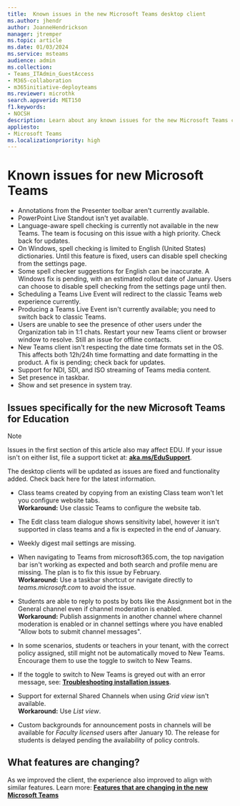 ```yaml
---
title:  Known issues in the new Microsoft Teams desktop client
ms.author: jhendr
author: JoanneHendrickson
manager: jtremper
ms.topic: article
ms.date: 01/03/2024
ms.service: msteams
audience: admin
ms.collection: 
- Teams_ITAdmin_GuestAccess
- M365-collaboration
- m365initiative-deployteams
ms.reviewer: microthk
search.appverid: MET150
f1.keywords:
- NOCSH
description: Learn about any known issues for the new Microsoft Teams client. 
appliesto: 
- Microsoft Teams
ms.localizationpriority: high
---
```

# Known issues for new Microsoft Teams

- Annotations from the Presenter toolbar aren't currently available.
- PowerPoint Live Standout isn't yet available.
- Language-aware spell checking is currently not available in the new Teams. The team is focusing on this issue with a high priority. Check back for updates.
- On Windows, spell checking is limited to English (United States) dictionaries. Until this feature is fixed, users can disable spell checking from the settings page.
- Some spell checker suggestions for English can be inaccurate. A Windows fix is pending, with an estimated rollout date of January. Users can choose to disable spell checking from the settings page until then.
- Scheduling a Teams Live Event will redirect to the classic Teams web experience currently.
- Producing a Teams Live Event isn't currently available; you need to switch back to classic Teams.
- Users are unable to see the presence of other users under the Organization tab in 1:1 chats. Restart your new Teams client or browser window to resolve. Still an issue for offline contacts.
- New Teams client isn't respecting the date time formats set in the OS. This affects both 12h/24h time formatting and date formatting in the product. A fix is pending; check back for updates.
- Support for NDI, SDI, and ISO streaming of Teams media content.
- Set presence in taskbar.
- Show and set presence in system tray.

## Issues specifically for the new Microsoft Teams for Education

>[!Note]
>Issues in the first section of this article also may affect EDU. If your issue isn't on either list, file a support ticket at: [**aka.ms/EduSupport**](https://aka.ms/edusupport).
>  
>The desktop clients will be updated as issues are fixed and functionality added. Check back here for the latest information.


- Class teams created by copying from an existing Class team won't let you configure website tabs. </br>**Workaround:** Use classic Teams to configure the website tab.  

- The Edit class team dialogue shows sensitivity label, however it isn't supported in class teams and a fix is expected in the end of January. 

- Weekly digest mail settings are missing.

- When navigating to Teams from microsoft365.com, the top navigation bar isn't working as expected and both search and profile menu are missing. The plan is to fix this issue by February.</br>**Workaround:** Use a taskbar shortcut or navigate directly to *teams.microsoft.com* to avoid the issue.

- Students are able to reply to posts by bots like the Assignment bot in the General channel even if channel moderation is enabled.</br>**Workaround:** Publish assignments in another channel where channel moderation is enabled or in channel settings where you have enabled "Allow bots to submit channel messages".

- In some scenarios, students or teachers in your tenant, with the correct policy assigned, still might not be automatically moved to New Teams. Encourage them to use the toggle to switch to New Teams.

- If the toggle to switch to New Teams is greyed out with an error message, see: [**Troubleshooting installation issues**](new-teams-troubleshooting-installation.md).
- Support for external Shared Channels when using *Grid view* isn't available.</br>**Workaround:** Use *List view*.

- Custom backgrounds for announcement posts in channels will be available for *Faculty licensed* users after January 10. The release for students is delayed pending the availability of policy controls.

## What features are changing?

As we improved the client, the experience also improved to align with similar features. Learn more: [**Features that are changing in the new Microsoft Teams**](new-teams-whats-changing.md)

